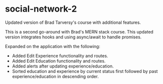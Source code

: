 # social-network-2

Updated version of Brad Tarversy's course with additional features.

This is a second go-around with Brad's MERN stack course. This updated version integrates hooks and using async/await to handle promises.

Expanded on the application with the following:

- Added Edit Experience functionality and routes.
- Added Edit Education functionality and routes.
- Added alerts after updating experience/education.
- Sorted education and experience by current status first followed by past experience/education in descending order.
